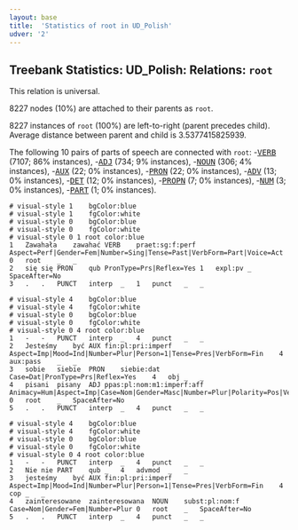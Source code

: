 ```yaml
---
layout: base
title:  'Statistics of root in UD_Polish'
udver: '2'
---
```


## Treebank Statistics: UD_Polish: Relations: `root`

This relation is universal.

8227 nodes (10%) are attached to their parents as `root`.

8227 instances of `root` (100%) are left-to-right (parent precedes child).
Average distance between parent and child is 3.5377415825939.

The following 10 pairs of parts of speech are connected with `root`: -<tt><a href="pl-pos-VERB.html">VERB</a></tt> (7107; 86% instances), -<tt><a href="pl-pos-ADJ.html">ADJ</a></tt> (734; 9% instances), -<tt><a href="pl-pos-NOUN.html">NOUN</a></tt> (306; 4% instances), -<tt><a href="pl-pos-AUX.html">AUX</a></tt> (22; 0% instances), -<tt><a href="pl-pos-PRON.html">PRON</a></tt> (22; 0% instances), -<tt><a href="pl-pos-ADV.html">ADV</a></tt> (13; 0% instances), -<tt><a href="pl-pos-DET.html">DET</a></tt> (12; 0% instances), -<tt><a href="pl-pos-PROPN.html">PROPN</a></tt> (7; 0% instances), -<tt><a href="pl-pos-NUM.html">NUM</a></tt> (3; 0% instances), -<tt><a href="pl-pos-PART.html">PART</a></tt> (1; 0% instances).


~~~ conllu
# visual-style 1	bgColor:blue
# visual-style 1	fgColor:white
# visual-style 0	bgColor:blue
# visual-style 0	fgColor:white
# visual-style 0 1 root	color:blue
1	Zawahała	zawahać	VERB	praet:sg:f:perf	Aspect=Perf|Gender=Fem|Number=Sing|Tense=Past|VerbForm=Part|Voice=Act	0	root	_	_
2	się	się	PRON	qub	PronType=Prs|Reflex=Yes	1	expl:pv	_	SpaceAfter=No
3	.	.	PUNCT	interp	_	1	punct	_	_

~~~


~~~ conllu
# visual-style 4	bgColor:blue
# visual-style 4	fgColor:white
# visual-style 0	bgColor:blue
# visual-style 0	fgColor:white
# visual-style 0 4 root	color:blue
1	-	-	PUNCT	interp	_	4	punct	_	_
2	Jesteśmy	być	AUX	fin:pl:pri:imperf	Aspect=Imp|Mood=Ind|Number=Plur|Person=1|Tense=Pres|VerbForm=Fin	4	aux:pass	_	_
3	sobie	siebie	PRON	siebie:dat	Case=Dat|PronType=Prs|Reflex=Yes	4	obj	_	_
4	pisani	pisany	ADJ	ppas:pl:nom:m1:imperf:aff	Animacy=Hum|Aspect=Imp|Case=Nom|Gender=Masc|Number=Plur|Polarity=Pos|VerbForm=Part|Voice=Pass	0	root	_	SpaceAfter=No
5	.	.	PUNCT	interp	_	4	punct	_	_

~~~


~~~ conllu
# visual-style 4	bgColor:blue
# visual-style 4	fgColor:white
# visual-style 0	bgColor:blue
# visual-style 0	fgColor:white
# visual-style 0 4 root	color:blue
1	-	-	PUNCT	interp	_	4	punct	_	_
2	Nie	nie	PART	qub	_	4	advmod	_	_
3	jesteśmy	być	AUX	fin:pl:pri:imperf	Aspect=Imp|Mood=Ind|Number=Plur|Person=1|Tense=Pres|VerbForm=Fin	4	cop	_	_
4	zainteresowane	zainteresowana	NOUN	subst:pl:nom:f	Case=Nom|Gender=Fem|Number=Plur	0	root	_	SpaceAfter=No
5	.	.	PUNCT	interp	_	4	punct	_	_

~~~


